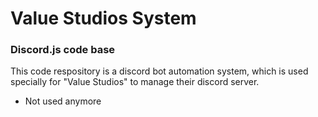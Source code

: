 # Value Studios System
### Discord.js code base
This code respository is a discord bot automation system, which is used specially for "Value Studios" to manage their discord server.

- Not used anymore
